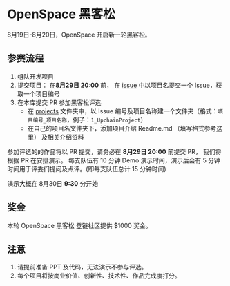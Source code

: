 # OpenSpace 黑客松

8月19日-8月20日，OpenSpace 开启新一轮黑客松。

## 参赛流程

1. 组队开发项目 
2. 提交项目： 在**8月29日 20:00** 前， 在 [issue](https://github.com/lbc-team/OpenSpace-Hackathon/issues) 中以项目名提交一个 Issue，获取一个项目编号
3. 在本库提交 PR 参加黑客松评选
   * 在 [projects](./projects/) 文件夹中，以 Issue 编号及项目名称建一个文件夹（格式：`项目编号_项目名称`，例子：`1_UpchainProject`）
   * 在自己的项目名文件夹下，添加项目介绍 Readme.md （填写格式参考[这里](./projects/1_UpchainProject/Readme.md)） 及相关介绍资料


参加评选的的作品将以 PR 提交，请务必在 **8月29日 20:00** 前提交 PR， 我们将根据 PR 在安排演示。
每支队伍有 10 分钟 Demo 演示时间，演示后会有 5 分钟时间用于评委们提问及点评。(即每支队伍总计 15 分钟时间)

演示大概在 8月30日 **9:30** 分开始



## 奖金

本轮 OpenSpace 黑客松 登链社区提供 $1000 奖金。

## 注意
1. 请提前准备 PPT 及代码，无法演示不参与评选。
2. 每个项目将按商业价值、创新性、技术性、作品完成度打分。


 


